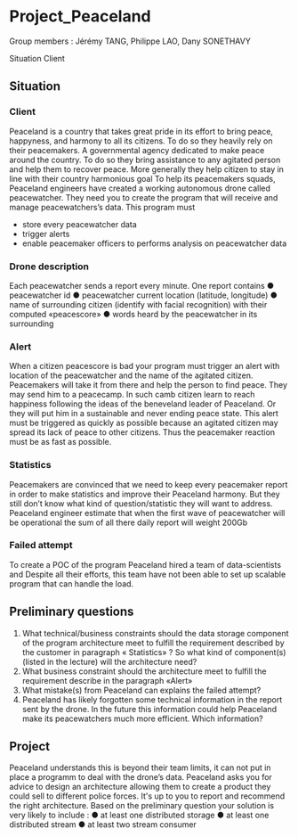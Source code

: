 # Project_Peaceland

Group members : Jérémy TANG, Philippe LAO, Dany SONETHAVY

Situation
Client

## Situation
### Client
Peaceland is a country that takes great pride in its effort to bring peace,
happyness, and harmony to all its citizens.
To do so they heavily rely on their peacemakers. A governmental agency
dedicated to make peace around the country. To do so they bring assistance to
any agitated person and help them to recover peace. More generally they help
citizen to stay in line with their country harmonious goal
To help its peacemakers squads, Peaceland engineers have created a working
autonomous drone called peacewatcher.
They need you to create the program that will receive and manage
peacewatchers’s data.
This program must
- store every peacewatcher data
- trigger alerts
- enable peacemaker officers to performs analysis on peacewatcher data
### Drone description
Each peacewatcher sends a report every minute.
One report contains
● peacewatcher id
● peacewatcher current location (latitude, longitude)
● name of surrounding citizen (identify with facial recognition) with their
computed «peacescore»
● words heard by the peacewatcher in its surrounding
### Alert
When a citizen peacescore is bad your program must trigger an alert with
location of the peacewatcher and the name of the agitated citizen.
Peacemakers will take it from there and help the person to find peace.
They may send him to a peacecamp. In such camb citizen learn to reach
happiness following the ideas of the beneveland leader of Peaceland. Or they
will put him in a sustainable and never ending peace state.
This alert must be triggered as quickly as possible because an agitated citizen
may spread its lack of peace to other citizens. Thus the peacemaker reaction
must be as fast as possible.
### Statistics
Peacemakers are convinced that we need to keep every peacemaker report in
order to make statistics and improve their Peaceland harmony. But they still don’t
know what kind of question/statistic they will want to address.
Peaceland engineer estimate that when the first wave of peacewatcher will be
operational the sum of all there daily report will weight 200Gb
### Failed attempt
To create a POC of the program Peaceland hired a team of data-scientists and
Despite all their efforts, this team have not been able to set up scalable program
that can handle the load.
## Preliminary questions
1) What technical/business constraints should the data storage component of the
program architecture meet to fulfill the requirement described by the customer in
paragraph « Statistics» ?
So what kind of component(s) (listed in the lecture) will the architecture need?
2) What business constraint should the architecture meet to fulfill the requirement
describe in the paragraph «Alert»
3) What mistake(s) from Peaceland can explains the failed attempt?
4) Peaceland has likely forgotten some technical information in the report sent by the
drone. In the future this information could help Peaceland make its peacewatchers
much more efficient. Which information?
## Project
Peaceland understands this is beyond their team limits, it can not put in place a programm to
deal with the drone’s data. Peaceland asks you for advice to design an architecture allowing
them to create a product they could sell to different police forces.
It's up to you to report and recommend the right architecture.
Based on the preliminary question your solution is very likely to include :
● at least one distributed storage
● at least one distributed stream
● at least two stream consumer
